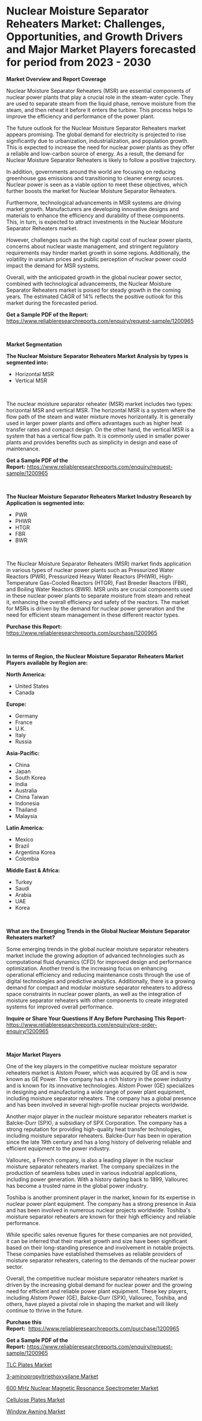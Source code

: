 <p><h1>Nuclear Moisture Separator Reheaters Market: Challenges, Opportunities, and Growth Drivers and Major Market Players forecasted for period from 2023 - 2030</h1></p><p><strong>Market Overview and Report Coverage</strong></p>
<p><p>Nuclear Moisture Separator Reheaters (MSR) are essential components of nuclear power plants that play a crucial role in the steam-water cycle. They are used to separate steam from the liquid phase, remove moisture from the steam, and then reheat it before it enters the turbine. This process helps to improve the efficiency and performance of the power plant.</p><p>The future outlook for the Nuclear Moisture Separator Reheaters market appears promising. The global demand for electricity is projected to rise significantly due to urbanization, industrialization, and population growth. This is expected to increase the need for nuclear power plants as they offer a reliable and low-carbon source of energy. As a result, the demand for Nuclear Moisture Separator Reheaters is likely to follow a positive trajectory.</p><p>In addition, governments around the world are focusing on reducing greenhouse gas emissions and transitioning to cleaner energy sources. Nuclear power is seen as a viable option to meet these objectives, which further boosts the market for Nuclear Moisture Separator Reheaters.</p><p>Furthermore, technological advancements in MSR systems are driving market growth. Manufacturers are developing innovative designs and materials to enhance the efficiency and durability of these components. This, in turn, is expected to attract investments in the Nuclear Moisture Separator Reheaters market.</p><p>However, challenges such as the high capital cost of nuclear power plants, concerns about nuclear waste management, and stringent regulatory requirements may hinder market growth in some regions. Additionally, the volatility in uranium prices and public perception of nuclear power could impact the demand for MSR systems.</p><p>Overall, with the anticipated growth in the global nuclear power sector, combined with technological advancements, the Nuclear Moisture Separator Reheaters market is poised for steady growth in the coming years. The estimated CAGR of 14% reflects the positive outlook for this market during the forecasted period.</p></p>
<p><strong>Get a Sample PDF of the Report:</strong> <a href="https://www.reliableresearchreports.com/enquiry/request-sample/1200965">https://www.reliableresearchreports.com/enquiry/request-sample/1200965</a></p>
<p>&nbsp;</p>
<p><strong>Market Segmentation</strong></p>
<p><strong>The Nuclear Moisture Separator Reheaters Market Analysis by types is segmented into:</strong></p>
<p><ul><li>Horizontal MSR</li><li>Vertical MSR</li></ul></p>
<p>&nbsp;</p>
<p><p>The nuclear moisture separator reheater (MSR) market includes two types: horizontal MSR and vertical MSR. The horizontal MSR is a system where the flow path of the steam and water mixture moves horizontally. It is generally used in larger power plants and offers advantages such as higher heat transfer rates and compact design. On the other hand, the vertical MSR is a system that has a vertical flow path. It is commonly used in smaller power plants and provides benefits such as simplicity in design and ease of maintenance.</p></p>
<p><strong>Get a Sample PDF of the Report:</strong>&nbsp;<a href="https://www.reliableresearchreports.com/enquiry/request-sample/1200965">https://www.reliableresearchreports.com/enquiry/request-sample/1200965</a></p>
<p>&nbsp;</p>
<p><strong>The Nuclear Moisture Separator Reheaters Market Industry Research by Application is segmented into:</strong></p>
<p><ul><li>PWR</li><li>PHWR</li><li>HTGR</li><li>FBR</li><li>BWR</li></ul></p>
<p>&nbsp;</p>
<p><p>The Nuclear Moisture Separator Reheaters (MSR) market finds application in various types of nuclear power plants such as Pressurized Water Reactors (PWR), Pressurized Heavy Water Reactors (PHWR), High-Temperature Gas-Cooled Reactors (HTGR), Fast Breeder Reactors (FBR), and Boiling Water Reactors (BWR). MSR units are crucial components used in these nuclear power plants to separate moisture from steam and reheat it, enhancing the overall efficiency and safety of the reactors. The market for MSRs is driven by the demand for nuclear power generation and the need for efficient steam management in these different reactor types.</p></p>
<p><strong>Purchase this Report:</strong>&nbsp; <a href="https://www.reliableresearchreports.com/purchase/1200965">https://www.reliableresearchreports.com/purchase/1200965</a></p>
<p>&nbsp;</p>
<p><strong>In terms of Region, the Nuclear Moisture Separator Reheaters Market Players available by Region are:</strong></p>
<p>
    <p> <strong> North America: </strong>
        <ul>
            <li>United States</li>
            <li>Canada</li>
        </ul>
        </p> 
    <p> <strong> Europe: </strong>
        <ul>
            <li>Germany</li>
            <li>France</li>
            <li>U.K.</li>
            <li>Italy</li>
            <li>Russia</li>
        </ul>
        </p> 
    <p> <strong> Asia-Pacific: </strong>
        <ul>
            <li>China</li>
            <li>Japan</li>
            <li>South Korea</li>
            <li>India</li>
            <li>Australia</li>
            <li>China Taiwan</li>
            <li>Indonesia</li>
            <li>Thailand</li>
            <li>Malaysia</li>
        </ul>
        </p> 
    <p> <strong> Latin America: </strong>
        <ul>
            <li>Mexico</li>
            <li>Brazil</li>
            <li>Argentina Korea</li>
            <li>Colombia</li>
        </ul>
        </p> 
    <p> <strong> Middle East & Africa: </strong>
        <ul>
            <li>Turkey</li>
            <li>Saudi</li>
            <li>Arabia</li>
            <li>UAE</li>
            <li>Korea</li>
        </ul>
    </p>
    </p>
<p>&nbsp;</p>
<p><strong>What are the Emerging Trends in the Global Nuclear Moisture Separator Reheaters market?</strong></p>
<p><p>Some emerging trends in the global nuclear moisture separator reheaters market include the growing adoption of advanced technologies such as computational fluid dynamics (CFD) for improved design and performance optimization. Another trend is the increasing focus on enhancing operational efficiency and reducing maintenance costs through the use of digital technologies and predictive analytics. Additionally, there is a growing demand for compact and modular moisture separator reheaters to address space constraints in nuclear power plants, as well as the integration of moisture separator reheaters with other components to create integrated systems for improved overall performance.</p></p>
<p><strong>Inquire or Share Your Questions If Any Before Purchasing This Report</strong>- <a href="https://www.reliableresearchreports.com/enquiry/pre-order-enquiry/1200965">https://www.reliableresearchreports.com/enquiry/pre-order-enquiry/1200965</a></p>
<p>&nbsp;</p>
<p><strong>Major Market Players</strong></p>
<p><p>One of the key players in the competitive nuclear moisture separator reheaters market is Alstom Power, which was acquired by GE and is now known as GE Power. The company has a rich history in the power industry and is known for its innovative technologies. Alstom Power (GE) specializes in designing and manufacturing a wide range of power plant equipment, including moisture separator reheaters. The company has a global presence and has been involved in several high-profile nuclear projects worldwide.</p><p>Another major player in the nuclear moisture separator reheaters market is Balcke-Durr (SPX), a subsidiary of SPX Corporation. The company has a strong reputation for providing high-quality heat transfer technologies, including moisture separator reheaters. Balcke-Durr has been in operation since the late 19th century and has a long history of delivering reliable and efficient equipment to the power industry.</p><p>Vallourec, a French company, is also a leading player in the nuclear moisture separator reheaters market. The company specializes in the production of seamless tubes used in various industrial applications, including power generation. With a history dating back to 1899, Vallourec has become a trusted name in the global power industry.</p><p>Toshiba is another prominent player in the market, known for its expertise in nuclear power plant equipment. The company has a strong presence in Asia and has been involved in numerous nuclear projects worldwide. Toshiba's moisture separator reheaters are known for their high efficiency and reliable performance.</p><p>While specific sales revenue figures for these companies are not provided, it can be inferred that their market growth and size have been significant based on their long-standing presence and involvement in notable projects. These companies have established themselves as reliable providers of moisture separator reheaters, catering to the demands of the nuclear power sector.</p><p>Overall, the competitive nuclear moisture separator reheaters market is driven by the increasing global demand for nuclear power and the growing need for efficient and reliable power plant equipment. These key players, including Alstom Power (GE), Balcke-Durr (SPX), Vallourec, Toshiba, and others, have played a pivotal role in shaping the market and will likely continue to thrive in the future.</p></p>
<p><strong>Purchase this Report:</strong>&nbsp;&nbsp;<a href="https://www.reliableresearchreports.com/purchase/1200965">https://www.reliableresearchreports.com/purchase/1200965</a></p>
<p></p>
<p><strong>Get a Sample PDF of the Report:</strong>&nbsp;<a href="https://www.reliableresearchreports.com/enquiry/request-sample/1200965">https://www.reliableresearchreports.com/enquiry/request-sample/1200965</a></p>
<p><p><a href="https://www.linkedin.com/pulse/tlc-plates-market-research-report-provides-thorough-industry-xvatc/">TLC Plates Market</a></p><p><a href="https://github.com/AKSHATREPORTPRIME/Market-Research-Report-List-1/blob/main/3-aminopropyltriethoxysilane-market.md">3-aminopropyltriethoxysilane Market</a></p><p><a href="https://github.com/lilstefpacute/Market-Research-Report-List-1/blob/main/600-mhz-nuclear-magnetic-resonance-spectrometer-market.md">600 MHz Nuclear Magnetic Resonance Spectrometer Market</a></p><p><a href="https://www.linkedin.com/pulse/cellulose-plates-market-research-report-unlocks-analysis-zseoc/">Cellulose Plates Market</a></p><p><a href="https://medium.com/@bethhermann2023/window-awning-market-size-growth-forecast-2023-2030-e228feb3e2f7">Window Awning Market</a></p></p>